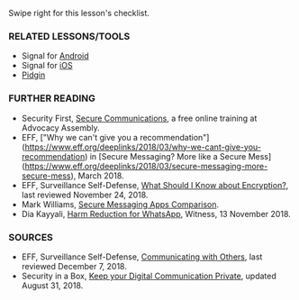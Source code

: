 [Title]: # (What now?)
[Order]: # (5)

Swipe right for this lesson's checklist.

### RELATED LESSONS/TOOLS

*   Signal for [Android](umbrella://lesson/signal-for-android)
*	Signal for [iOS](umbrella://lesson/signal-for-iOS)
*  	[Pidgin](umbrella://lesson/pidgin)

### FURTHER READING

* 	Security First, [Secure Communications](https://advocacyassembly.org/en/courses/33/#/chapter/1/lesson/1), a free online training at Advocacy Assembly. 
*	EFF, ["Why we can't give you a recommendation"] (https://www.eff.org/deeplinks/2018/03/why-we-cant-give-you-recommendation) in [Secure Messaging? More like a Secure Mess] (https://www.eff.org/deeplinks/2018/03/secure-messaging-more-secure-mess), March 2018.
*   EFF, Surveillance Self-Defense, [What Should I Know about Encryption?](https://ssd.eff.org/en/module/what-should-i-know-about-encryption), last reviewed November 24, 2018. 
* Mark Williams, [Secure Messaging Apps Comparison](https://www.securemessagingapps.com/about/).
* Dia Kayyali, [Harm Reduction for WhatsApp](https://blog.witness.org/2018/11/harm-reduction-whatsapp/), Witness, 13 November 2018. 

### SOURCES

*   EFF, Surveillance Self-Defense, [Communicating with Others](https://ssd.eff.org/en/module/communicating-others), last reviewed December 7, 2018.
*   Security in a Box, [Keep your Digital Communication Private](https://securityinabox.org/en/guide/secure-communication/), updated August 31, 2018.
